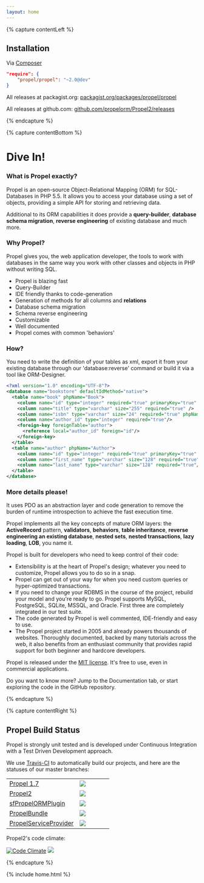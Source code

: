 ```yaml
---
layout: home
---
```




{% capture contentLeft %}
## Installation ##

Via [Composer](https://packagist.org/)

```json
"require": {
    "propel/propel": "~2.0@dev"
}
```

All releases at packagist.org: [packagist.org/packages/propel/propel](https://packagist.org/packages/propel/propel)

All releases at github.com: [github.com/propelorm/Propel2/releases](https://github.com/propelorm/Propel2/releases)

{% endcapture %}


{% capture contentBottom %}
# Dive In! #


### What is Propel exactly? ###

Propel is an open-source Object-Relational Mapping (ORM) for SQL-Databases in PHP 5.5.
It allows you to access your database using a set of objects, providing a simple API for storing and retrieving data.

Additional to its ORM capabilities it does provide a **query-builder**, **database schema migration**, **reverse engineering** of existing database and much more.

### Why Propel? ###

Propel gives you, the web application developer, the tools to work with databases in the same way you work with
other classes and objects in PHP without writing SQL.

* Propel is blazing fast
* Query-Builder
* IDE friendly thanks to code-generation
* Generation of methods for all columns and **relations**
* Database schema migration
* Schema reverse engineering
* Customizable
* Well documented
* Propel comes with common 'behaviors'

### How? ###

You need to write the definition of your tables as xml, export it from your existing database through our 'database:reverse' command or
build it via a tool like ORM-Designer.

```xml
<?xml version="1.0" encoding="UTF-8"?>
<database name="bookstore" defaultIdMethod="native">
  <table name="book" phpName="Book">
    <column name="id" type="integer" required="true" primaryKey="true" autoIncrement="true"/>
    <column name="title" type="varchar" size="255" required="true" />
    <column name="isbn" type="varchar" size="24" required="true" phpName="ISBN"/>
    <column name="author_id" type="integer" required="true"/>
    <foreign-key foreignTable="author">
      <reference local="author_id" foreign="id"/>
    </foreign-key>
  </table>
  <table name="author" phpName="Author">
    <column name="id" type="integer" required="true" primaryKey="true" autoIncrement="true"/>
    <column name="first_name" type="varchar" size="128" required="true"/>
    <column name="last_name" type="varchar" size="128" required="true"/>
  </table>
</database>
```

### More details please! ###

It uses PDO as an abstraction layer and code generation to remove the burden of runtime introspection to achieve the fast execution time.

Propel implements all the key concepts of mature ORM layers: the **ActiveRecord** pattern, **validators**, **behaviors**, **table inheritance**,
**reverse engineering an existing database**, **nested sets**, **nested transactions**, **lazy loading**, **LOB**, you name it.

Propel is built for developers who need to keep control of their code:

* Extensibility is at the heart of Propel's design; whatever you need to customize, Propel allows you to do so in a snap.
* Propel can get out of your way for when you need custom queries or hyper-optimized transactions.
* If you need to change your RDBMS in the course of the project, rebuild your model and you're ready to go. Propel supports MySQL,
PostgreSQL, SQLite, MSSQL, and Oracle. First three are completely integrated in our test suite.
* The code generated by Propel is well commented, IDE-friendly and easy to use.
* The Propel project started in 2005 and already powers thousands of websites. Thoroughly documented, backed by many tutorials
across the web, it also benefits from an enthusiast community that provides rapid support for both beginner and hardcore developers.

Propel is released under the [MIT license](https://github.com/propelorm/Propel2/blob/master/LICENSE). It's free to use, even in commercial applications.

Do you want to know more? Jump to the Documentation tab, or start exploring the code in the GitHub repository.

{% endcapture %}


{% capture contentRight %}
## Propel Build Status ##

Propel is strongly unit tested and is developed under Continuous
Integration with a Test Driven Development approach.

We use [Travis-CI](http://travis-ci.org) to automatically build our projects,
and here are the statuses of our master branches:

<table width="100%" class="ecg">
    <tr>
        <td><a href="https://github.com/propelorm/Propel">Propel 1.7</a></td><td width="70"><img src="https://travis-ci.org/propelorm/Propel.svg" /></td>
    </tr><tr>
        <td><a href="https://github.com/propelorm/Propel2">Propel2</a></td><td><img src="https://circleci.com/gh/propelorm/Propel2/tree/master.svg?style=shield" /></td>
    </tr><tr>
        <td><a href="https://github.com/propelorm/sfPropelORMPlugin">sfPropelORMPlugin</a></td><td><img src="https://travis-ci.org/propelorm/sfPropelORMPlugin.svg" /></td>
    </tr><tr>
        <td><a href="https://github.com/propelorm/PropelBundle">PropelBundle</a></td><td><img src="https://travis-ci.org/propelorm/PropelBundle.svg" /></td>
    </tr><tr>
        <td><a href="https://github.com/propelorm/PropelServiceProvider">PropelServiceProvider</a></td><td><img src="https://travis-ci.org/propelorm/PropelServiceProvider.svg" /></td>
    </tr>
</table>

Propel2's code climate:

[![Code Climate](https://codeclimate.com/github/propelorm/Propel2/badges/gpa.svg)](https://codeclimate.com/github/propelorm/Propel2)
<a href="https://codeclimate.com/github/propelorm/Propel2"><img src="https://codeclimate.com/github/propelorm/Propel2/badges/coverage.svg" /></a>

{% endcapture %}

{% include home.html %}
